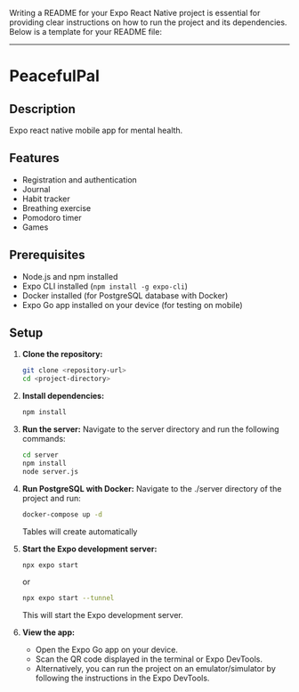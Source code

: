 Writing a README for your Expo React Native project is essential for providing clear instructions on how to run the project and its dependencies. Below is a template for your README file:

---

# PeacefulPal 

## Description
Expo react native mobile app for mental health.

## Features
- Registration and authentication 
- Journal 
- Habit tracker
- Breathing exercise
- Pomodoro timer
- Games

## Prerequisites
- Node.js and npm installed
- Expo CLI installed (`npm install -g expo-cli`)
- Docker installed (for PostgreSQL database with Docker)
- Expo Go app installed on your device (for testing on mobile)

## Setup
1. **Clone the repository:**
   ```bash
   git clone <repository-url>
   cd <project-directory>
   ```

2. **Install dependencies:**
   ```bash
   npm install
   ```

3. **Run the server:**
   Navigate to the server directory and run the following commands:
   ```bash
   cd server
   npm install
   node server.js
   ```

4. **Run PostgreSQL with Docker:**
   Navigate to the ./server directory of the project and run:
   ```bash
   docker-compose up -d
   ```
    Tables will create automatically

5. **Start the Expo development server:**
   ```bash
   npx expo start 
   ```
   or 
    ```bash
   npx expo start --tunnel
   ```
   This will start the Expo development server.

6. **View the app:**
    - Open the Expo Go app on your device.
    - Scan the QR code displayed in the terminal or Expo DevTools.
    - Alternatively, you can run the project on an emulator/simulator by following the instructions in the Expo DevTools.

    